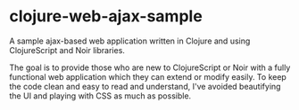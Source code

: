 clojure-web-ajax-sample
=======================

A sample ajax-based web application written in Clojure and using ClojureScript
and Noir libraries.

The goal is to provide those who are new to ClojureScript or Noir with a fully functional web application which they can extend or modify easily.  To keep the
code clean and easy to read and understand, I've avoided beautifying the UI and
playing with CSS as much as possible.